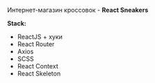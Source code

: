 Интернет-магазин кроссовок - **React Sneakers**


**Stack:**

- ReactJS + хуки
- React Router
- Axios
- SCSS
- React Context
- React Skeleton